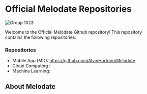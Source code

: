 # Official Melodate Repositories

![Group 1023](https://github.com/user-attachments/assets/ad1809f7-9eee-411a-801b-4687c675e2d2)

Welcome to the Official Melodate Github repository! This repository contains the following repositories:

### Repositories
- Mobile App (MD): https://github.com/AlvinHartono/Melodate
- Cloud Computing :
- Machine Learning:

## About Melodate



